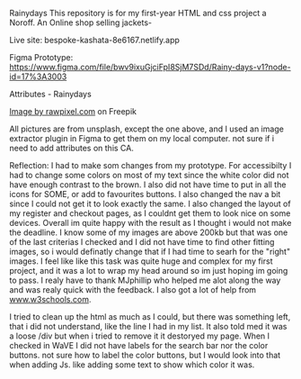 Rainydays
This repository is for my first-year HTML and css project a Noroff. An Online shop selling jackets- 

Live site:
bespoke-kashata-8e6167.netlify.app 

Figma Prototype:
https://www.figma.com/file/bwv9ixuGjciFpI8SjM7SDd/Rainy-days-v1?node-id=17%3A3003 

Attributes - Rainydays

<a href="https://www.freepik.com/free-photo/couple-trekking-through-rain-highlands_13301104.htm#page=2&query=rain&position=4&from_view=search">Image by rawpixel.com</a> on Freepik

All pictures are from unsplash, except the one above, and I used an image extractor plugin in Figma to get them on my local computer. not sure if i need to add attributes on this CA. 

Reflection: 
I had to make som changes from my prototype. For accessibilty I had to change some colors on most of my text since the white color did not have enough contrast to the brown. I also did not have time to put in all the icons for SOME, or add to favourites buttons. I also changed the nav a bit since I could not get it to look exactly the same. I also changed the layout of my register and checkout pages, as I couldnt get them to look nice on some devices. Overall im quite happy with the result as I thought i would not make the deadline. I know some of my images are above 200kb but that was one of the last criterias I checked and I did not have time to find other fitting images, so i would definatly change that if I had time to searh for the "right" images. I feel like like this task was quite huge and complex for my first project, and it was a lot to wrap my head around so im just hoping im going to pass. I realy have to thank MJphillip who helped me alot along the way and was realy quick with the feedback. I also got a lot of help from www.w3schools.com. 

I tried to clean up the html as much as I could, but there was something left, that i did not understand, like the line I had in my list. It also told med it was a loose /div but when i tried to remove it it destoryed my page. When I checked in  WaVE I did not have labels for the search bar nor the color buttons. not sure how to label the color buttons, but I would look into that when adding Js. like adding some text to show which color it was. 
